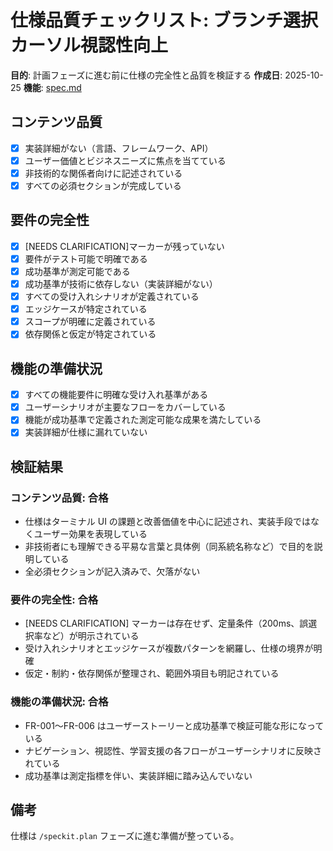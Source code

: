 # 仕様品質チェックリスト: ブランチ選択カーソル視認性向上

**目的**: 計画フェーズに進む前に仕様の完全性と品質を検証する
**作成日**: 2025-10-25
**機能**: [spec.md](../spec.md)

## コンテンツ品質

- [x] 実装詳細がない（言語、フレームワーク、API）
- [x] ユーザー価値とビジネスニーズに焦点を当てている
- [x] 非技術的な関係者向けに記述されている
- [x] すべての必須セクションが完成している

## 要件の完全性

- [x] [NEEDS CLARIFICATION]マーカーが残っていない
- [x] 要件がテスト可能で明確である
- [x] 成功基準が測定可能である
- [x] 成功基準が技術に依存しない（実装詳細がない）
- [x] すべての受け入れシナリオが定義されている
- [x] エッジケースが特定されている
- [x] スコープが明確に定義されている
- [x] 依存関係と仮定が特定されている

## 機能の準備状況

- [x] すべての機能要件に明確な受け入れ基準がある
- [x] ユーザーシナリオが主要なフローをカバーしている
- [x] 機能が成功基準で定義された測定可能な成果を満たしている
- [x] 実装詳細が仕様に漏れていない

## 検証結果

### コンテンツ品質: 合格
- 仕様はターミナル UI の課題と改善価値を中心に記述され、実装手段ではなくユーザー効果を表現している
- 非技術者にも理解できる平易な言葉と具体例（同系統名称など）で目的を説明している
- 全必須セクションが記入済みで、欠落がない

### 要件の完全性: 合格
- [NEEDS CLARIFICATION] マーカーは存在せず、定量条件（200ms、誤選択率など）が明示されている
- 受け入れシナリオとエッジケースが複数パターンを網羅し、仕様の境界が明確
- 仮定・制約・依存関係が整理され、範囲外項目も明記されている

### 機能の準備状況: 合格
- FR-001〜FR-006 はユーザーストーリーと成功基準で検証可能な形になっている
- ナビゲーション、視認性、学習支援の各フローがユーザーシナリオに反映されている
- 成功基準は測定指標を伴い、実装詳細に踏み込んでいない

## 備考

仕様は `/speckit.plan` フェーズに進む準備が整っている。
